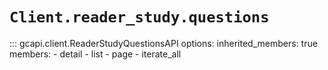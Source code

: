 # `Client.reader_study.questions`

::: gcapi.client.ReaderStudyQuestionsAPI
    options:
        inherited_members: true
        members:
            - detail
            - list
            - page
            - iterate_all
